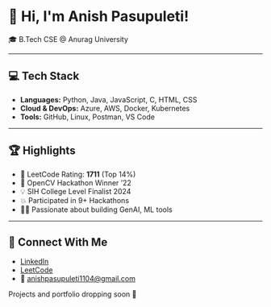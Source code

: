 # 👋 Hi, I'm Anish Pasupuleti!                          
                                                                
🎓 B.Tech CSE @ Anurag University                     
                       
---                                                       
                                                              
## 💻 Tech Stack                                       
                             
- **Languages:** Python, Java, JavaScript, C, HTML, CSS                  
- **Cloud & DevOps:** Azure, AWS, Docker, Kubernetes       
- **Tools:** GitHub, Linux, Postman, VS Code    
 
---   
  
## 🏆 Highlights

- 🧠 LeetCode Rating: **1711** (Top 14%) 
- 🥇 OpenCV Hackathon Winner ’22
- 💡 SIH College Level Finalist 2024
- 💥 Participated in 9+ Hackathons
- 👨‍💻 Passionate about building GenAI, ML tools

--- 

## 🔗 Connect With Me

- [LinkedIn](https://www.linkedin.com/in/anishpasupuleti/)
- [LeetCode](https://leetcode.com/u/AnishSai/)
- 📧 anishpasupuleti1104@gmail.com

Projects and portfolio dropping soon 🚀

